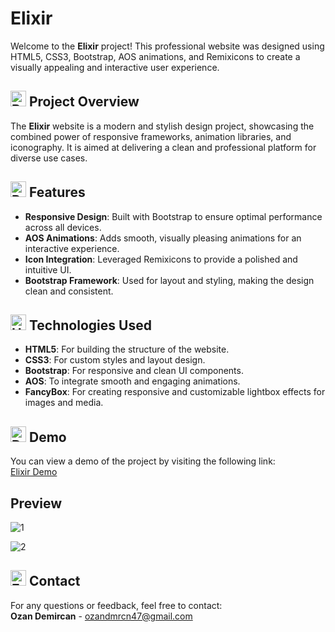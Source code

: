 # Elixir

Welcome to the **Elixir** project! This professional website was designed using HTML5, CSS3, Bootstrap, AOS animations, and Remixicons to create a visually appealing and interactive user experience.

## <img src="https://raw.githubusercontent.com/Tarikul-Islam-Anik/Animated-Fluent-Emojis/master/Emojis/Activities/Bullseye.png" alt="Bullseye" width="25" height="25" /> Project Overview
The **Elixir** website is a modern and stylish design project, showcasing the combined power of responsive frameworks, animation libraries, and iconography. It is aimed at delivering a clean and professional platform for diverse use cases.

## <img src="https://raw.githubusercontent.com/Tarikul-Islam-Anik/Animated-Fluent-Emojis/master/Emojis/Travel%20and%20places/Rocket.png" alt="Rocket" width="25" height="25" /> Features
- **Responsive Design**: Built with Bootstrap to ensure optimal performance across all devices.
- **AOS Animations**: Adds smooth, visually pleasing animations for an interactive experience.
- **Icon Integration**: Leveraged Remixicons to provide a polished and intuitive UI.
- **Bootstrap Framework**: Used for layout and styling, making the design clean and consistent.

## <img src="https://raw.githubusercontent.com/Tarikul-Islam-Anik/Animated-Fluent-Emojis/master/Emojis/Objects/Hammer%20and%20Wrench.png" alt="Hammer and Wrench" width="25" height="25" /> Technologies Used
- **HTML5**: For building the structure of the website.
- **CSS3**: For custom styles and layout design.
- **Bootstrap**: For responsive and clean UI components.
- **AOS**: To integrate smooth and engaging animations.
- **FancyBox**: For creating responsive and customizable lightbox effects for images and media.

## <img src="https://raw.githubusercontent.com/Tarikul-Islam-Anik/Animated-Fluent-Emojis/master/Emojis/Objects/Desktop%20Computer.png" alt="Desktop Computer" width="25" height="25" /> Demo
You can view a demo of the project by visiting the following link:  
[Elixir Demo](https://ozanelixir.netlify.app/)

## Preview
![1](https://github.com/user-attachments/assets/da93d6fb-8c3b-4642-a781-e0dc3cfd2dbf)

![2](https://github.com/user-attachments/assets/1451bd2d-c9db-4553-b76f-6828db7080a0)


## <img src="https://raw.githubusercontent.com/Tarikul-Islam-Anik/Animated-Fluent-Emojis/master/Emojis/Objects/E-Mail.png" alt="E-Mail" width="25" height="25" /> Contact
For any questions or feedback, feel free to contact:  
**Ozan Demircan** - ozandmrcn47@gmail.com
